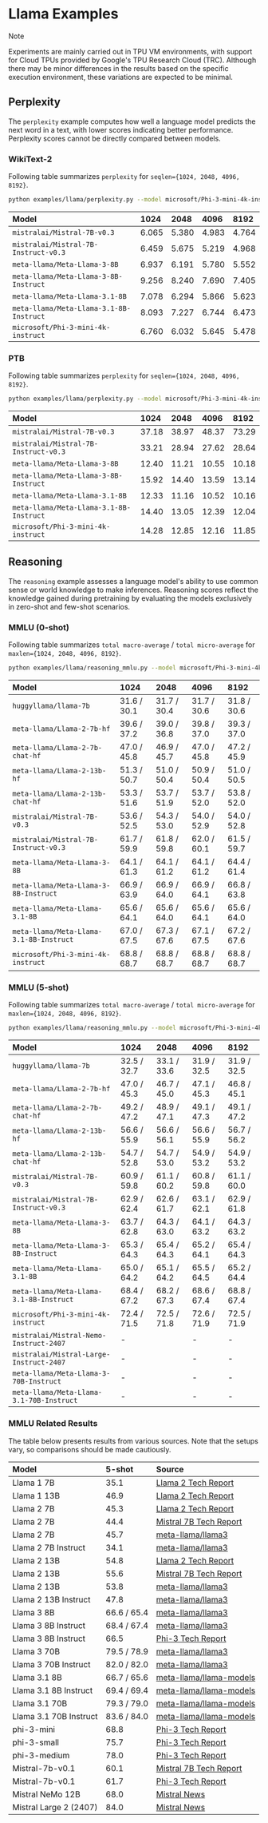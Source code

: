 # Llama Examples

> [!NOTE]
> Experiments are mainly carried out in TPU VM environments, with support for Cloud TPUs provided by Google's TPU Research Cloud (TRC). Although there may be minor differences in the results based on the specific execution environment, these variations are expected to be minimal.

## Perplexity

The `perplexity` example computes how well a language model predicts the next word in a text, with lower scores indicating better performance. Perplexity scores cannot be directly compared between models.

### WikiText-2

Following table summarizes `perplexity` for `seqlen={1024, 2048, 4096, 8192}`.

```bash
python examples/llama/perplexity.py --model microsoft/Phi-3-mini-4k-instruct --rope_type simple --seqlen 2048 --data wikitext2
```

| Model                                   | 1024   | 2048   | 4096   | 8192   |
| :-                                      | :-     | :-     | :-     | :-     |
| `mistralai/Mistral-7B-v0.3`             | 6.065  | 5.380  | 4.983  | 4.764  |
| `mistralai/Mistral-7B-Instruct-v0.3`    | 6.459  | 5.675  | 5.219  | 4.968  |
| `meta-llama/Meta-Llama-3-8B`            | 6.937  | 6.191  | 5.780  | 5.552  |
| `meta-llama/Meta-Llama-3-8B-Instruct`   | 9.256  | 8.240  | 7.690  | 7.405  |
| `meta-llama/Meta-Llama-3.1-8B`          | 7.078  | 6.294  | 5.866  | 5.623  |
| `meta-llama/Meta-Llama-3.1-8B-Instruct` | 8.093  | 7.227  | 6.744  | 6.473  |
| `microsoft/Phi-3-mini-4k-instruct`      | 6.760  | 6.032  | 5.645  | 5.478  |

### PTB

Following table summarizes `perplexity` for `seqlen={1024, 2048, 4096, 8192}`.

```bash
python examples/llama/perplexity.py --model microsoft/Phi-3-mini-4k-instruct --rope_type simple --seqlen 2048 --data ptb
```

| Model                                   | 1024   | 2048   | 4096   | 8192   |
| :-                                      | :-     | :-     | :-     | :-     |
| `mistralai/Mistral-7B-v0.3`             | 37.18  | 38.97  | 48.37  | 73.29  |
| `mistralai/Mistral-7B-Instruct-v0.3`    | 33.21  | 28.94  | 27.62  | 28.64  |
| `meta-llama/Meta-Llama-3-8B`            | 12.40  | 11.21  | 10.55  | 10.18  |
| `meta-llama/Meta-Llama-3-8B-Instruct`   | 15.92  | 14.40  | 13.59  | 13.14  |
| `meta-llama/Meta-Llama-3.1-8B`          | 12.33  | 11.16  | 10.52  | 10.16  |
| `meta-llama/Meta-Llama-3.1-8B-Instruct` | 14.40  | 13.05  | 12.39  | 12.04  |
| `microsoft/Phi-3-mini-4k-instruct`      | 14.28  | 12.85  | 12.16  | 11.85  |

## Reasoning

The `reasoning` example assesses a language model's ability to use common sense or world knowledge to make inferences. Reasoning scores reflect the knowledge gained during pretraining by evaluating the models exclusively in zero-shot and few-shot scenarios.

### MMLU (0-shot)

Following table summarizes `total macro-average` / `total micro-average` for `maxlen={1024, 2048, 4096, 8192}`.

```bash
python examples/llama/reasoning_mmlu.py --model microsoft/Phi-3-mini-4k-instruct --rope_type simple --maxlen 2048 --shot 0
```

| Model                                   | 1024        | 2048        | 4096        | 8192        |
| :-                                      | :-          | :-          | :-          | :-          |
| `huggyllama/llama-7b`                   | 31.6 / 30.1 | 31.7 / 30.4 | 31.7 / 30.6 | 31.8 / 30.6 |
| `meta-llama/Llama-2-7b-hf`              | 39.6 / 37.2 | 39.0 / 36.8 | 39.8 / 37.0 | 39.3 / 37.0 |
| `meta-llama/Llama-2-7b-chat-hf`         | 47.0 / 45.8 | 46.9 / 45.7 | 47.0 / 45.8 | 47.2 / 45.9 |
| `meta-llama/Llama-2-13b-hf`             | 51.3 / 50.7 | 51.0 / 50.4 | 50.9 / 50.4 | 51.0 / 50.5 |
| `meta-llama/Llama-2-13b-chat-hf`        | 53.3 / 51.6 | 53.7 / 51.9 | 53.7 / 52.0 | 53.8 / 52.0 |
| `mistralai/Mistral-7B-v0.3`             | 53.6 / 52.5 | 54.3 / 53.0 | 54.0 / 52.9 | 54.0 / 52.8 |
| `mistralai/Mistral-7B-Instruct-v0.3`    | 61.7 / 59.9 | 61.8 / 59.8 | 62.0 / 60.1 | 61.5 / 59.7 |
| `meta-llama/Meta-Llama-3-8B`            | 64.1 / 61.3 | 64.1 / 61.2 | 64.1 / 61.2 | 64.4 / 61.4 |
| `meta-llama/Meta-Llama-3-8B-Instruct`   | 66.9 / 63.9 | 66.9 / 64.0 | 66.9 / 64.1 | 66.8 / 63.8 |
| `meta-llama/Meta-Llama-3.1-8B`          | 65.6 / 64.1 | 65.6 / 64.0 | 65.6 / 64.1 | 65.6 / 64.0 |
| `meta-llama/Meta-Llama-3.1-8B-Instruct` | 67.0 / 67.5 | 67.3 / 67.6 | 67.1 / 67.5 | 67.2 / 67.6 |
| `microsoft/Phi-3-mini-4k-instruct`      | 68.8 / 68.7 | 68.8 / 68.7 | 68.8 / 68.7 | 68.8 / 68.7 |

### MMLU (5-shot)

Following table summarizes `total macro-average` / `total micro-average` for `maxlen={1024, 2048, 4096, 8192}`.

```bash
python examples/llama/reasoning_mmlu.py --model microsoft/Phi-3-mini-4k-instruct --rope_type simple --maxlen 2048 --shot 5
```

| Model                                    | 1024        | 2048        | 4096        | 8192        |
| :-                                       | :-          | :-          | :-          | :-          |
| `huggyllama/llama-7b`                    | 32.5 / 32.7 | 33.1 / 33.6 | 31.9 / 32.5 | 31.9 / 32.5 |
| `meta-llama/Llama-2-7b-hf`               | 47.0 / 45.3 | 46.7 / 45.0 | 47.1 / 45.3 | 46.8 / 45.1 |
| `meta-llama/Llama-2-7b-chat-hf`          | 49.2 / 47.2 | 48.9 / 47.1 | 49.1 / 47.3 | 49.1 / 47.2 |
| `meta-llama/Llama-2-13b-hf`              | 56.6 / 55.9 | 56.6 / 56.1 | 56.6 / 55.9 | 56.7 / 56.2 |
| `meta-llama/Llama-2-13b-chat-hf`         | 54.7 / 52.8 | 54.7 / 53.0 | 54.9 / 53.2 | 54.9 / 53.2 |
| `mistralai/Mistral-7B-v0.3`              | 60.9 / 59.8 | 61.1 / 60.2 | 60.8 / 59.8 | 61.1 / 60.0 |
| `mistralai/Mistral-7B-Instruct-v0.3`     | 62.9 / 62.4 | 62.6 / 61.7 | 63.1 / 62.1 | 62.9 / 61.8 |
| `meta-llama/Meta-Llama-3-8B`             | 63.7 / 62.8 | 64.3 / 63.0 | 64.1 / 63.2 | 64.3 / 63.2 |
| `meta-llama/Meta-Llama-3-8B-Instruct`    | 65.3 / 64.3 | 65.4 / 64.3 | 65.2 / 64.1 | 65.4 / 64.3 |
| `meta-llama/Meta-Llama-3.1-8B`           | 65.0 / 64.2 | 65.1 / 64.2 | 65.5 / 64.5 | 65.2 / 64.4 |
| `meta-llama/Meta-Llama-3.1-8B-Instruct`  | 68.4 / 67.2 | 68.2 / 67.3 | 68.6 / 67.4 | 68.8 / 67.4 |
| `microsoft/Phi-3-mini-4k-instruct`       | 72.4 / 71.5 | 72.5 / 71.8 | 72.6 / 71.9 | 72.5 / 71.9 |
| `mistralai/Mistral-Nemo-Instruct-2407`   | -           |             | -           | -           |
| `mistralai/Mistral-Large-Instruct-2407`  | -           |             | -           | -           |
| `meta-llama/Meta-Llama-3-70B-Instruct`   | -           |             | -           | -           |
| `meta-llama/Meta-Llama-3.1-70B-Instruct` | -           |             | -           | -           |

### MMLU Related Results

The table below presents results from various sources. Note that the setups vary, so comparisons should be made cautiously.

| Model                  | 5-shot      | Source |
| :-                     | :-          | :-     |
| Llama 1 7B             | 35.1        | [Llama 2 Tech Report](https://arxiv.org/abs/2307.09288)
| Llama 1 13B            | 46.9        | [Llama 2 Tech Report](https://arxiv.org/abs/2307.09288)
| Llama 2 7B             | 45.3        | [Llama 2 Tech Report](https://arxiv.org/abs/2307.09288)
| Llama 2 7B             | 44.4        | [Mistral 7B Tech Report](https://arxiv.org/abs/2310.06825)
| Llama 2 7B             | 45.7        | [meta-llama/llama3](https://github.com/meta-llama/llama3)
| Llama 2 7B Instruct    | 34.1        | [meta-llama/llama3](https://github.com/meta-llama/llama3)
| Llama 2 13B            | 54.8        | [Llama 2 Tech Report](https://arxiv.org/abs/2307.09288)
| Llama 2 13B            | 55.6        | [Mistral 7B Tech Report](https://arxiv.org/abs/2310.06825)
| Llama 2 13B            | 53.8        | [meta-llama/llama3](https://github.com/meta-llama/llama3)
| Llama 2 13B Instruct   | 47.8        | [meta-llama/llama3](https://github.com/meta-llama/llama3)
| Llama 3 8B             | 66.6 / 65.4 | [meta-llama/llama3](https://github.com/meta-llama/llama3)
| Llama 3 8B Instruct    | 68.4 / 67.4 | [meta-llama/llama3](https://github.com/meta-llama/llama3)
| Llama 3 8B Instruct    | 66.5        | [Phi-3 Tech Report](https://arxiv.org/abs/2404.14219)
| Llama 3 70B            | 79.5 / 78.9 | [meta-llama/llama3](https://github.com/meta-llama/llama3)
| Llama 3 70B Instruct   | 82.0 / 82.0 | [meta-llama/llama3](https://github.com/meta-llama/llama3)
| Llama 3.1 8B           | 66.7 / 65.6 | [meta-llama/llama-models](https://github.com/meta-llama/llama-models)
| Llama 3.1 8B Instruct  | 69.4 / 69.4 | [meta-llama/llama-models](https://github.com/meta-llama/llama-models)
| Llama 3.1 70B          | 79.3 / 79.0 | [meta-llama/llama-models](https://github.com/meta-llama/llama-models)
| Llama 3.1 70B Instruct | 83.6 / 84.0 | [meta-llama/llama-models](https://github.com/meta-llama/llama-models)
| phi-3-mini             | 68.8        | [Phi-3 Tech Report](https://arxiv.org/abs/2404.14219)
| phi-3-small            | 75.7        | [Phi-3 Tech Report](https://arxiv.org/abs/2404.14219)
| phi-3-medium           | 78.0        | [Phi-3 Tech Report](https://arxiv.org/abs/2404.14219)
| Mistral-7b-v0.1        | 60.1        | [Mistral 7B Tech Report](https://arxiv.org/abs/2310.06825)
| Mistral-7b-v0.1        | 61.7        | [Phi-3 Tech Report](https://arxiv.org/abs/2404.14219)
| Mistral NeMo 12B       | 68.0        | [Mistral News](https://mistral.ai/news/mistral-nemo/)
| Mistral Large 2 (2407) | 84.0        | [Mistral News](https://mistral.ai/news/mistral-large-2407/)

